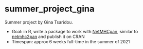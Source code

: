 # summer_project_gina

 Summer project by Gina Tsaridou.
 
  * Goal: in R, write a package to work with [NetMHCpan](https://services.healthtech.dtu.dk/service.php?NetMHCpan-4.1), similar to [netmhc2pan](https://github.com/richelbilderbeek/netmhc2pan) and publish it on CRAN
  * Timespan: approx 6 weeks full-time in the summer of 2021


